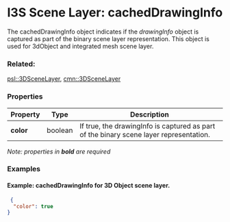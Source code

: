 # I3S Scene Layer: cachedDrawingInfo

 The cachedDrawingInfo object indicates if the *drawingInfo* object is captured as part of the binary scene layer representation. This object is used for 3dObject and integrated mesh scene layer.

### Related:

[psl::3DSceneLayer](3DSceneLayer.psl.md), [cmn::3DSceneLayer](3DSceneLayer.cmn.md)
### Properties

| Property | Type | Description |
| --- | --- | --- |
| **color** | boolean | If true, the drawingInfo is captured as part of the binary scene layer representation. |

*Note: properties in **bold** are required*

### Examples 

#### Example: cachedDrawingInfo for 3D Object scene layer. 

```json
 {
  "color": true
} 
```

